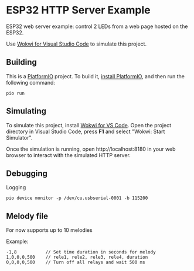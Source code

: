 # ESP32 HTTP Server Example

ESP32 web server example: control 2 LEDs from a web page hosted on the ESP32.

Use [Wokwi for Visual Studio Code](https://marketplace.visualstudio.com/items?itemName=wokwi.wokwi-vscode) to simulate this project.

## Building

This is a [PlatformIO](https://platformio.org) project. To build it, [install PlatformIO](https://docs.platformio.org/en/latest/core/installation/index.html), and then run the following command:

```
pio run
```

## Simulating

To simulate this project, install [Wokwi for VS Code](https://marketplace.visualstudio.com/items?itemName=wokwi.wokwi-vscode). Open the project directory in Visual Studio Code, press **F1** and select "Wokwi: Start Simulator".

Once the simulation is running, open http://localhost:8180 in your web browser to interact with the simulated HTTP server.


## Debugging

Logging

```pio device monitor -p /dev/cu.usbserial-0001 -b 115200```


## Melody file 

For now supports up to 10 melodies

Example:

```
-1,8           // Set time duration in seconds for melody
1,0,0,0,500    // rele1, rele2, rele3, rele4, duration
0,0,0,0,500    // Turn off all relays and wait 500 ms
